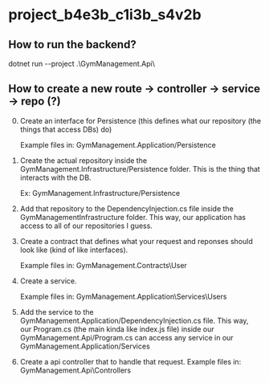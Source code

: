 # project_b4e3b_c1i3b_s4v2b

## How to run the backend? 
dotnet run --project .\GymManagement.Api\

## How to create a new route -> controller -> service -> repo (?) 
0. Create an interface for Persistence (this defines what our repository (the things that access DBs) do)
   
   Example files in: GymManagement.Application/Persistence 
   
1. Create the actual repository inside the GymManagement.Infrastructure/Persistence folder. This is the thing that interacts with the DB.  
   
   Ex: GymManagement.Infrastructure/Persistence
   
2. Add that repository to the DependencyInjection.cs file inside the GymManagementInfrastructure folder. This way, our application has access to all of our repositories    I guess. 
   
3. Create a contract that defines what your request and reponses should look like (kind of like interfaces). 
   
   Example files in: GymManagement.Contracts\User
   
4. Create a service. 

   Example files in: GymManagement.Application\Services\Users
   
5. Add the service to the GymManagement.Application/DependencyInjection.cs file. This way, our Program.cs (the main kinda like index.js file) inside our                    GymManagement.Api/Program.cs can access any service in our GymManagement.Application/Services

6. Create a api controller that to handle that request. Example files in: GymManagement.Api\Controllers



